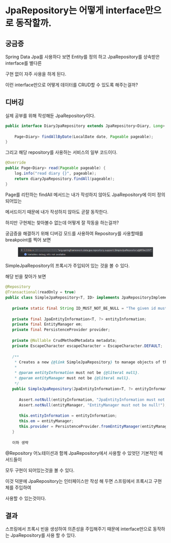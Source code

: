 # JpaRepository는 어떻게 interface만으로 동작할까.

## 궁금증

Spring Data Jpa를 사용하다 보면 Entity를 정의 하고 JpaRepository를 상속받은 interface를 별다른

구현 없이 자주 사용을 하게 된다.

이런 interface만으로 어떻게 데이터를 CRUD할 수 있도록 해주는걸까?



## 디버깅

실제 공부를 위해 작성해둔 JpaRepository이다.

```java
public interface DiaryJpaRepository extends JpaRepository<Diary, Long> {

    Page<Diary> findAllByDate(LocalDate date, Pageable pageable);
}
```

그리고 해당 repository를 사용하는 서비스의 일부 코드이다.

```java
@Override
public Page<Diary> read(Pageable pageable) {
    log.info("read diary {}", pageable);
    return diaryJpaRepository.findAll(pageable);
}
```

Page를 리턴하는 findAll 메서드는 내가 작성하지 않아도 JpaRepository에 이미 정의되어있는&#x20;

메서드이기 때문에 내가 작성하지 않아도 곧잘 동작한다.&#x20;

&#x20;하지만 구현체는 찾아볼수 없는데 어떻게 잘 작동을 하는걸까?

궁금증을 해결하기 위해 디버깅 모드를 사용하여 Repository를 사용할때를 breakpoint를 찍어 보면

<figure><img src="../../.gitbook/assets/image (2).png" alt=""><figcaption></figcaption></figure>

SimpleJpaRepository의 프록시가 주입되어 있는 것을 볼 수 있다.

해당 빈을 찾아가 보면&#x20;

```java
@Repository
@Transactional(readOnly = true)
public class SimpleJpaRepository<T, ID> implements JpaRepositoryImplementation<T, ID> {

   private static final String ID_MUST_NOT_BE_NULL = "The given id must not be null!";

   private final JpaEntityInformation<T, ?> entityInformation;
   private final EntityManager em;
   private final PersistenceProvider provider;

   private @Nullable CrudMethodMetadata metadata;
   private EscapeCharacter escapeCharacter = EscapeCharacter.DEFAULT;

   /**
    * Creates a new {@link SimpleJpaRepository} to manage objects of the given {@link JpaEntityInformation}.
    *
    * @param entityInformation must not be {@literal null}.
    * @param entityManager must not be {@literal null}.
    */
   public SimpleJpaRepository(JpaEntityInformation<T, ?> entityInformation, EntityManager entityManager) {

      Assert.notNull(entityInformation, "JpaEntityInformation must not be null!");
      Assert.notNull(entityManager, "EntityManager must not be null!");

      this.entityInformation = entityInformation;
      this.em = entityManager;
      this.provider = PersistenceProvider.fromEntityManager(entityManager);
   }
                    
   이하 생략
```

@Repository 어노테이션과 함께 JpaRepository에서 사용할 수 있엇던 기본적인 메서드들이&#x20;

모두 구현이 되어있는것을 볼 수 있다.

이것 덕분에 JpaRepository는 인터페이스만 작성 해 두면 스프링에서 프록시고 구현체를 주입하여

사용할 수 있는것이다.



## 결과

스프링에서 프록시 빈을 생성하여 의존성을 주입해주기 때문에 interface만으로 동작하는 JpaRepository를 사용 할 수 있다.
